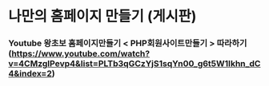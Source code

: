 # 나만의 홈페이지 만들기 (게시판)
### Youtube 왕초보 홈페이지만들기 < PHP회원사이트만들기 > 따라하기(https://www.youtube.com/watch?v=4CMzglPevp4&list=PLTb3qGCzYjS1sqYn00_g6t5W1Ikhn_dC4&index=2)

